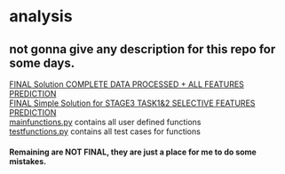 # analysis
## not gonna give any description for this repo for some days. <br>
[FINAL Solution COMPLETE DATA PROCESSED + ALL FEATURES PREDICTION](https://github.com/Vinay26k/analysis/blob/master/%5BFINAL%5D%20Analysis%20for%20Submission.ipynb)<br>
[FINAL Simple Solution for STAGE3 TASK1&2 SELECTIVE FEATURES PREDICTION](https://github.com/Vinay26k/analysis/blob/master/%5BFINAL%5D%20Prediction%20With%20Selective%20features%20STAGE3%20TASK1%262.ipynb)<br>
[mainfunctions.py](https://github.com/Vinay26k/analysis/blob/master/mainfunctions.py) contains all user defined functions<br>
[testfunctions.py](https://github.com/Vinay26k/analysis/blob/master/testfunctions.py) contains all test cases for functions<br>
#### Remaining are NOT FINAL, they are just a place for me to do some mistakes.
